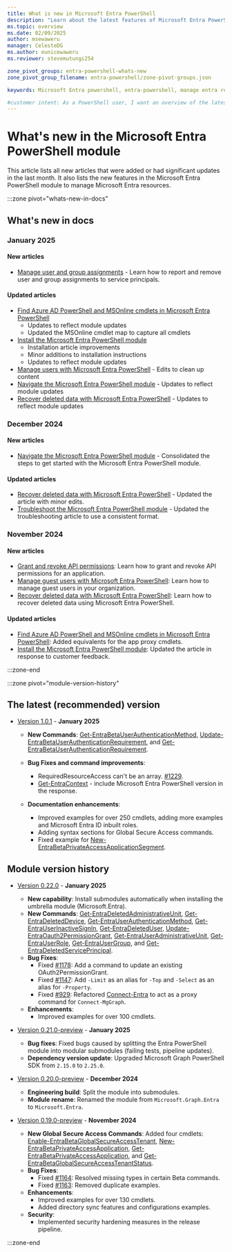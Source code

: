 ```yaml
---
title: What is new in Microsoft Entra PowerShell
description: "Learn about the latest features of Microsoft Entra PowerShell."
ms.topic: overview
ms.date: 02/09/2025
author: msewaweru
manager: CelesteDG
ms.author: eunicewaweru
ms.reviewer: stevemutungi254

zone_pivot_groups: entra-powershell-whats-new
zone_pivot_group_filename: entra-powershell/zone-pivot-groups.json

keywords: Microsoft Entra powershell, entra-powershell, manage entra resources using powershell, entra powershell new features, what's new in entra powershell

#customer intent: As a PowerShell user, I want an overview of the latest features of Microsoft Entra PowerShell module and all the related doc updates.
---
```


# What's new in the Microsoft Entra PowerShell module

This article lists all new articles that were added or had significant updates in the last month. It also lists the new features in the Microsoft Entra PowerShell module to manage Microsoft Entra resources.

:::zone pivot="whats-new-in-docs"

## What's new in docs

### January 2025

#### New articles

- [Manage user and group assignments](manage-user-group-assignment.md) - Learn how to report and remove user and group assignments to service principals.

#### Updated articles

- [Find Azure AD PowerShell and MSOnline cmdlets in Microsoft Entra PowerShell](azuread-powershell-to-entra-powershell-mapping.md)
  - Updates to reflect module updates
  - Updated the MSOnline cmdlet map to capture all cmdlets
- [Install the Microsoft Entra PowerShell module](installation.md)
  - Installation article improvements
  - Minor additions to installation instructions
  - Updates to reflect module updates
- [Manage users with Microsoft Entra PowerShell](manage-user.md) - Edits to clean up content
- [Navigate the Microsoft Entra PowerShell module](navigate-entraps.md) - Updates to reflect module updates
- [Recover deleted data with Microsoft Entra PowerShell](recover-deleted-data.md) - Updates to reflect module updates

### December 2024

#### New articles

- [Navigate the Microsoft Entra PowerShell module](navigate-entraps.md) - Consolidated the steps to get started with the Microsoft Entra PowerShell module.

#### Updated articles

- [Recover deleted data with Microsoft Entra PowerShell](recover-deleted-data.md) - Updated the article with minor edits.
- [Troubleshoot the Microsoft Entra PowerShell module](troubleshooting.md) - Updated the troubleshooting article to use a consistent format.

### November 2024

#### New articles

- [Grant and revoke API permissions](how-to-grant-revoke-api-permissions.md): Learn how to grant and revoke API permissions for an application.
- [Manage guest users with Microsoft Entra PowerShell](manage-guest-users.md): Learn how to manage guest users in your organization.
- [Recover deleted data with Microsoft Entra PowerShell](recover-deleted-data.md): Learn how to recover deleted data using Microsoft Entra PowerShell.

#### Updated articles

- [Find Azure AD PowerShell and MSOnline cmdlets in Microsoft Entra PowerShell](azuread-powershell-to-entra-powershell-mapping.md): Added equivalents for the app proxy cmdlets. 
- [Install the Microsoft Entra PowerShell module](installation.md): Updated the article in response to customer feedback.

:::zone-end

:::zone pivot="module-version-history"

## The latest (recommended) version

- [Version 1.0.1][posh-1.0.1] - **January 2025**

  - **New Commands**: [Get-EntraBetaUserAuthenticationMethod](/powershell/module/microsoft.entra.beta/get-entrabetauserauthenticationmethod), [Update-EntraBetaUserAuthenticationRequirement](/powershell/module/microsoft.entra.beta/update-entrabetauserauthenticationrequirement), and [Get-EntraBetaUserAuthenticationRequirement](/powershell/module/microsoft.entra.beta/get-entrabetauserauthenticationrequirement).
  - **Bug Fixes and command improvements**:
    - RequiredResourceAccess can't be an array. [#1229](https://github.com/microsoftgraph/entra-powershell/pull/1229).
    - [Get-EntraContext](/powershell/module/microsoft.entra/get-entracontext) - include Microsoft Entra PowerShell version in the response.

  - **Documentation enhancements**:
    - Improved examples for over 250 cmdlets, adding more examples and Microsoft Entra ID inbuilt roles.
    - Adding syntax sections for Global Secure Access commands.
    - Fixed example for [New-EntraBetaPrivateAccessApplicationSegment](/powershell/module/microsoft.entra.beta/new-entrabetaprivateaccessapplication).

## Module version history

- [Version 0.22.0][posh-0.22.0] - **January 2025**

  - **New capability**: Install submodules automatically when installing the umbrella module (Microsoft.Entra).
  - **New Commands**: [Get-EntraDeletedAdministrativeUnit](/powershell/module/microsoft.entra/get-entradeletedadministrativeunit), [Get-EntraDeletedDevice](/powershell/module/microsoft.entra/get-entradeleteddevice), [Get-EntraUserAuthenticationMethod](/powershell/module/microsoft.entra/get-entrauserauthenticationmethod), [Get-EntraUserInactiveSignIn](/powershell/module/microsoft.entra/get-entrauserinactivesignin), [Get-EntraDeletedUser](/powershell/module/microsoft.entra/get-entradeleteduser), [Update-EntraOauth2PermissionGrant](/powershell/module/microsoft.entra/update-entraoauth2permissiongrant), [Get-EntraUserAdministrativeUnit](/powershell/module/microsoft.entra/get-entrauseradministrativeunit), [Get-EntraUserRole](/powershell/module/microsoft.entra/get-entrauserrole), [Get-EntraUserGroup](/powershell/module/microsoft.entra/get-entrausergroup), and [Get-EntraDeletedServicePrincipal](/powershell/module/microsoft.entra/get-entradeletedserviceprincipal).
  - **Bug Fixes**:
    - Fixed [#1178](https://github.com/microsoftgraph/entra-powershell/issues/1178): Add a command to update an existing OAuth2PermissionGrant.
    - Fixed [#1147](https://github.com/microsoftgraph/entra-powershell/issues/1147): Add `-Limit` as an alias for `-Top` and `-Select` as an alias for `-Property`.
    - Fixed [#929](https://github.com/microsoftgraph/entra-powershell/issues/929): Refactored [Connect-Entra](/powershell/module/microsoft.entra/connect-entra) to act as a proxy command for `Connect-MgGraph`.
  - **Enhancements**:
    - Improved examples for over 100 cmdlets.

- [Version 0.21.0-preview][posh-0.21.0] - **January 2025**

  - **Bug fixes**: Fixed bugs caused by splitting the Entra PowerShell module into modular submodules (failing tests, pipeline updates).  
  - **Dependency version update**: Upgraded Microsoft Graph PowerShell SDK from `2.15.0` to `2.25.0`.

- [Version 0.20.0-preview][posh-0.20.0] - **December 2024**

  - **Engineering build**: Split the module into submodules.
  - **Module rename**: Renamed the module from `Microsoft.Graph.Entra` to `Microsoft.Entra`.

- [Version 0.19.0-preview][posh-0.19.0] - **November 2024**

  - **New Global Secure Access Commands**: Added four cmdlets: [Enable-EntraBetaGlobalSecureAccessTenant](/powershell/module/microsoft.entra.beta/enable-entrabetaglobalsecureaccesstenant), [New-EntraBetaPrivateAccessApplication](/powershell/module/microsoft.entra.beta/new-entrabetaprivateaccessapplication), [Get-EntraBetaPrivateAccessApplication](/powershell/module/microsoft.entra.beta/get-entrabetaprivateaccessapplication), and [Get-EntraBetaGlobalSecureAccessTenantStatus](/powershell/module/microsoft.entra.beta/get-entrabetaglobalsecureaccesstenantstatus).
  - **Bug Fixes**:
    - Fixed [#1164](https://github.com/microsoftgraph/entra-powershell/issues/1164): Resolved missing types in certain Beta commands.
    - Fixed [#1163](https://github.com/microsoftgraph/entra-powershell/issues/1163): Removed duplicate examples.
  - **Enhancements**:
    - Improved examples for over 130 cmdlets.
    - Added directory sync features and configurations examples.
  - **Security**:
    - Implemented security hardening measures in the release pipeline.

:::zone-end

[posh-1.0.1]: https://www.powershellgallery.com/packages/Microsoft.Entra/1.0.1
[posh-0.22.0]: https://www.powershellgallery.com/packages/Microsoft.Entra/0.22.0
[posh-0.21.0]: https://www.powershellgallery.com/packages/Microsoft.Graph.Entra/0.21.0-preview
[posh-0.20.0]: https://www.powershellgallery.com/packages/Microsoft.Graph.Entra/0.20.0-preview
[posh-0.19.0]: https://www.powershellgallery.com/packages/Microsoft.Graph.Entra/0.19.0-preview
